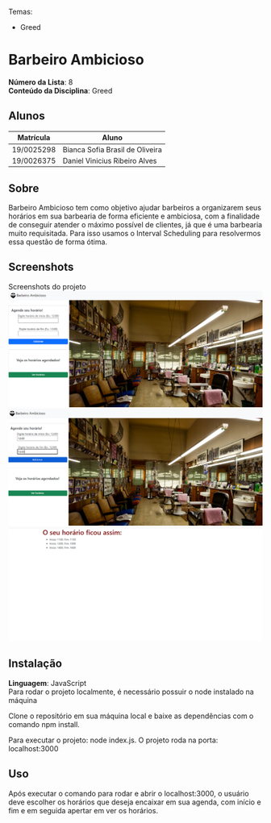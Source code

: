 

Temas:
 - Greed


# Barbeiro Ambicioso

**Número da Lista**: 8<br>
**Conteúdo da Disciplina**: Greed<br>

## Alunos
|Matrícula | Aluno |
| -- | -- |
| 19/0025298  | Bianca Sofia Brasil de Oliveira|
| 19/0026375  | Daniel Vinicius Ribeiro Alves |

## Sobre 
Barbeiro Ambicioso tem como objetivo ajudar barbeiros a organizarem seus horários em sua barbearia de forma eficiente e ambiciosa, com a finalidade de conseguir atender o máximo possível de clientes, já que é uma barbearia muito requisitada.
Para isso usamos o Interval Scheduling para resolvermos essa questão de forma ótima.

## Screenshots
Screenshots do projeto
	![Página 1](Prints/pagina1.png)
	![Página 2](Prints/pagina2.png)
	![Página 3](Prints/pagina3.png)

## Instalação 
**Linguagem**: JavaScript<br>
Para rodar o projeto localmente, é necessário possuir o node instalado na máquina

Clone o repositório em sua máquina local e baixe as dependências com o comando npm install.

Para executar o projeto: node index.js. O projeto roda na porta: localhost:3000

## Uso 
Após executar o comando para rodar e abrir o localhost:3000, o usuário deve escolher os horários que deseja encaixar em sua agenda, com início e fim e em seguida apertar em ver os horários.






